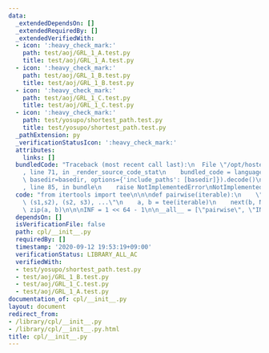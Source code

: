 ```yaml
---
data:
  _extendedDependsOn: []
  _extendedRequiredBy: []
  _extendedVerifiedWith:
  - icon: ':heavy_check_mark:'
    path: test/aoj/GRL_1_A.test.py
    title: test/aoj/GRL_1_A.test.py
  - icon: ':heavy_check_mark:'
    path: test/aoj/GRL_1_B.test.py
    title: test/aoj/GRL_1_B.test.py
  - icon: ':heavy_check_mark:'
    path: test/aoj/GRL_1_C.test.py
    title: test/aoj/GRL_1_C.test.py
  - icon: ':heavy_check_mark:'
    path: test/yosupo/shortest_path.test.py
    title: test/yosupo/shortest_path.test.py
  _pathExtension: py
  _verificationStatusIcon: ':heavy_check_mark:'
  attributes:
    links: []
  bundledCode: "Traceback (most recent call last):\n  File \"/opt/hostedtoolcache/Python/3.9.0/x64/lib/python3.9/site-packages/onlinejudge_verify/documentation/build.py\"\
    , line 71, in _render_source_code_stat\n    bundled_code = language.bundle(stat.path,\
    \ basedir=basedir, options={'include_paths': [basedir]}).decode()\n  File \"/opt/hostedtoolcache/Python/3.9.0/x64/lib/python3.9/site-packages/onlinejudge_verify/languages/python.py\"\
    , line 85, in bundle\n    raise NotImplementedError\nNotImplementedError\n"
  code: "from itertools import tee\n\n\ndef pairwise(iterable):\n    \"s -> (s0,s1),\
    \ (s1,s2), (s2, s3), ...\"\n    a, b = tee(iterable)\n    next(b, None)\n    return\
    \ zip(a, b)\n\n\nINF = 1 << 64 - 1\n\n__all__ = [\"pairwise\", \"INF\"]\n"
  dependsOn: []
  isVerificationFile: false
  path: cpl/__init__.py
  requiredBy: []
  timestamp: '2020-09-12 19:53:19+09:00'
  verificationStatus: LIBRARY_ALL_AC
  verifiedWith:
  - test/yosupo/shortest_path.test.py
  - test/aoj/GRL_1_B.test.py
  - test/aoj/GRL_1_C.test.py
  - test/aoj/GRL_1_A.test.py
documentation_of: cpl/__init__.py
layout: document
redirect_from:
- /library/cpl/__init__.py
- /library/cpl/__init__.py.html
title: cpl/__init__.py
---
```


